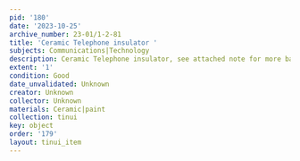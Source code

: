 ```yaml
---
pid: '180'
date: '2023-10-25'
archive_number: 23-01/1-2-81
title: 'Ceramic Telephone insulator '
subjects: Communications|Technology
description: Ceramic Telephone insulator, see attached note for more background.
extent: '1'
condition: Good
date_unvalidated: Unknown
creator: Unknown
collector: Unknown
materials: Ceramic|paint
collection: tinui
key: object
order: '179'
layout: tinui_item
---
```

